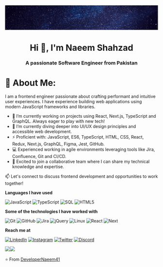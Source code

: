 
![logo](https://github.com/DeveloperNaeem41/DeveloperNaeem41/blob/main/naeem_shahzad.gif)

<h1 align="center">Hi 👋, I'm Naeem Shahzad</h1>
<h3 align="center">A passionate Software Engineer from Pakistan</h3>

<h1 align="cneter"> 💫 About Me:</h1>
I am a frontend engineer passionate about crafting performant and intuitive user experiences. I have experience building web applications using modern JavaScript frameworks and libraries.


- 🔭 I’m currently working on projects using React, Next.js, TypeScript and GraphQL. Always eager to play with new tech!
- 🌱 I’m currently diving deeper into UI/UX design principles and accessible web development.
- ⚡ Proficient with: JavaScript, ES6, TypeScript, HTML, CSS, React, Redux, Next.js, GraphQL, Figma, Jest, GitHub.
- 💻 Experienced working in agile environments leveraging tools like Jira, Confluence, Git and CI/CD.
- 👯 Excited to join a collaborative team where I can share my technical knowledge and expertise.

📫 Let's connect to discuss frontend development and opportunities to work together!



<!-- [![Header](https://github.com/adamalston/adamalston/raw/master/profile.gif)](https://www.youtube.com/watch?v=dQw4w9WgXcQ)

[![adamalston.com](https://img.shields.io/badge/-ADAMALSTON.COM-000000?style=for-the-badge&logo=react&logoColor=white)](https://www.adamalston.com/) -->

**Languages I have used**

![JavaScript](https://img.shields.io/badge/-JavaScript-000000?style=flat&logo=javascript)
![TypeScript](https://img.shields.io/badge/-TypeScript-000000?style=flat&logo=typescript&logoColor=007ACC)
![SQL](https://img.shields.io/badge/-SQL-000000?style=flat&logo=MySQL)
![HTML5](https://img.shields.io/badge/-HTML5-000000?style=flat&logo=HTML5)


**Some of the technologies I have worked with**

![Git](https://img.shields.io/badge/-Git-000000?style=flat&logo=git&logoColor=F05032)
![GitHub](https://img.shields.io/badge/-GitHub-000000?style=flat&logo=github&logoColor=FFFFFF)
![Jira](https://img.shields.io/badge/-Jira-000000?style=flat&logo=jira-software&logoColor=white&logoColor=0052CC)
![jQuery](https://img.shields.io/badge/-jQuery-000000?style=flat&logo=jQuery&logoColor=0769AD)
![Linux](https://img.shields.io/badge/-Linux-000000?style=flat&logo=linux&logoColor=FCC624)
![React](https://img.shields.io/badge/-React-000000?style=flat&logo=React&logoColor=61DAFB)
![Next](https://img.shields.io/badge/-React-000000?style=flat&logo=Next&logoColor=61DAFB)


**Reach me at**

<a href="https://www.linkedin.com/in/iamnaeemshahzad" target="_blank"><img src="https://img.shields.io/badge/LinkedIn-%230077B5.svg?&style=flat-square&logo=linkedin&logoColor=white" alt="LinkedIn"></a>
<a href="https://www.instagram.com/naeem_ansari41/" target="_blank"><img src="https://img.shields.io/badge/Instagram-%23E4405F.svg?&style=flat-square&logo=instagram&logoColor=white" alt="Instagram"></a>
<a href="https://twitter.com/Naughtynaeem41" target="_blank"><img src="https://img.shields.io/badge/Twitter-%231877F2.svg?&style=flat-square&logo=twitter&logoColor=white" alt="Twitter"></a>
<a href="https://discord.com/users/1033827086030360717"><img alt=" Discord" src="https://img.shields.io/badge/Discord-%231877F2.svg?&style=flat-square&logo=discord&logoColor=white" /></a>



<img align="" height='130px' src="https://github-readme-stats.vercel.app/api?username=adamalston&hide_title=true&show_icons=true&include_all_commits=true&line_height=21&bg_color=0,EC6C6C,FFD479,FFFC79,73FA79&theme=graywhite" /><img align="" height='130px' src="https://github-readme-stats.vercel.app/api/top-langs/?username=adamalston&hide_title=true&layout=compact&bg_color=0,73FA79,73FDFF,7A81FF&theme=graywhite" />

⭐️ From [DeveloperNaeem41](https://github.com/DeveloperNaeem41)
